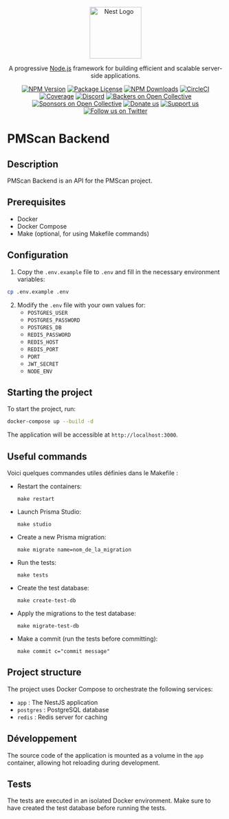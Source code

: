 <p align="center">
  <a href="http://nestjs.com/" target="blank"><img src="https://nestjs.com/img/logo-small.svg" width="120" alt="Nest Logo" /></a>
</p>

[circleci-image]: https://img.shields.io/circleci/build/github/nestjs/nest/master?token=abc123def456
[circleci-url]: https://circleci.com/gh/nestjs/nest

  <p align="center">A progressive <a href="http://nodejs.org" target="_blank">Node.js</a> framework for building efficient and scalable server-side applications.</p>
    <p align="center">
<a href="https://www.npmjs.com/~nestjscore" target="_blank"><img src="https://img.shields.io/npm/v/@nestjs/core.svg" alt="NPM Version" /></a>
<a href="https://www.npmjs.com/~nestjscore" target="_blank"><img src="https://img.shields.io/npm/l/@nestjs/core.svg" alt="Package License" /></a>
<a href="https://www.npmjs.com/~nestjscore" target="_blank"><img src="https://img.shields.io/npm/dm/@nestjs/common.svg" alt="NPM Downloads" /></a>
<a href="https://circleci.com/gh/nestjs/nest" target="_blank"><img src="https://img.shields.io/circleci/build/github/nestjs/nest/master" alt="CircleCI" /></a>
<a href="https://coveralls.io/github/nestjs/nest?branch=master" target="_blank"><img src="https://coveralls.io/repos/github/nestjs/nest/badge.svg?branch=master#9" alt="Coverage" /></a>
<a href="https://discord.gg/G7Qnnhy" target="_blank"><img src="https://img.shields.io/badge/discord-online-brightgreen.svg" alt="Discord"/></a>
<a href="https://opencollective.com/nest#backer" target="_blank"><img src="https://opencollective.com/nest/backers/badge.svg" alt="Backers on Open Collective" /></a>
<a href="https://opencollective.com/nest#sponsor" target="_blank"><img src="https://opencollective.com/nest/sponsors/badge.svg" alt="Sponsors on Open Collective" /></a>
  <a href="https://paypal.me/kamilmysliwiec" target="_blank"><img src="https://img.shields.io/badge/Donate-PayPal-ff3f59.svg" alt="Donate us"/></a>
    <a href="https://opencollective.com/nest#sponsor"  target="_blank"><img src="https://img.shields.io/badge/Support%20us-Open%20Collective-41B883.svg" alt="Support us"></a>
  <a href="https://twitter.com/nestframework" target="_blank"><img src="https://img.shields.io/twitter/follow/nestframework.svg?style=social&label=Follow" alt="Follow us on Twitter"></a>
</p>
  <!--[![Backers on Open Collective](https://opencollective.com/nest/backers/badge.svg)](https://opencollective.com/nest#backer)
  [![Sponsors on Open Collective](https://opencollective.com/nest/sponsors/badge.svg)](https://opencollective.com/nest#sponsor)-->

# PMScan Backend

## Description

PMScan Backend is an API for the PMScan project.

## Prerequisites

- Docker
- Docker Compose
- Make (optional, for using Makefile commands)

## Configuration

1. Copy the `.env.example` file to `.env` and fill in the necessary environment variables:

```bash
cp .env.example .env
```

2. Modify the `.env` file with your own values for:
   - `POSTGRES_USER`
   - `POSTGRES_PASSWORD`
   - `POSTGRES_DB`
   - `REDIS_PASSWORD`
   - `REDIS_HOST`
   - `REDIS_PORT`
   - `PORT`
   - `JWT_SECRET`
   - `NODE_ENV`

## Starting the project

To start the project, run:

```bash
docker-compose up --build -d
```

The application will be accessible at `http://localhost:3000`.

## Useful commands

Voici quelques commandes utiles définies dans le Makefile :

- Restart the containers:
  ```
  make restart
  ```

- Launch Prisma Studio:
  ```
  make studio
  ```

- Create a new Prisma migration:
  ```
  make migrate name=nom_de_la_migration
  ```

- Run the tests:
  ```
  make tests
  ```

- Create the test database:
  ```
  make create-test-db
  ```

- Apply the migrations to the test database:
  ```
  make migrate-test-db
  ```

- Make a commit (run the tests before committing):
  ```
  make commit c="commit message"
  ```

## Project structure

The project uses Docker Compose to orchestrate the following services:

- `app` : The NestJS application
- `postgres` : PostgreSQL database
- `redis` : Redis server for caching

## Développement

The source code of the application is mounted as a volume in the `app` container, allowing hot reloading during development.

## Tests

The tests are executed in an isolated Docker environment. Make sure to have created the test database before running the tests.
